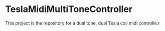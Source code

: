 # TeslaMidiMultiToneController
This project is the repository for a dual tone, dual Tesla coil midi controlle.r
